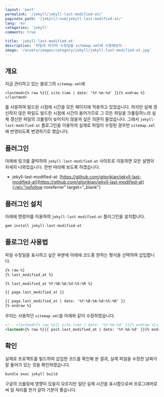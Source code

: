 ```yaml
---
layout: 'post'
permalink: '/jekyll/jekyll-last-modified-at/'
paginate_path: '/jekyll/:num/jekyll-last-modified-at/'
lang: 'ko'
categories: 'jekyll'
comments: true

title: 'jekyll-last-modified-at'
description: '파일의 마지막 수정일을 sitemap.xml에 사용해보자.'
image: '/assets/images/category/jekyll/jekyll-last-modified-at.jpg'
---
```


## 개요
지금 관리하고 있는 블로그의 ```sitemap.xml```에

```<lastmod>{% raw %}{{ site.time | date: '%Y-%m-%d' }}{% endraw %}</lastmod>```

를 사용하여 빌드된 시점에 시간을 모든 페이지에 적용하고 있었습니다. 하지만 실제 갱신하지 않은 파일도 빌드한 시점에 시간이 들어가므로 그 모든 파일을 크롤링하느라 실제 갱신한 파일의 크롤링이 늦어지지 않을까 싶은 의문이 들었습니다. 그래서 ```jekyll-last-modified-at``` 플로그인을 이용하여 실제로 파일이 수정된 경우만 ```sitemap.xml```에 반영되도록 변경하기로 했습니다.

## 플러그인
아래에 링크를 클릭하여 ```jekyll-last-modified-at``` 사이트로 이동하면 모든 설명이 자세히 나와있습니다. 한번 따라해 보도록 하겠습니다.

- jekyll-last-modified-at: [https://github.com/gjtorikian/jekyll-last-modified-at](https://github.com/gjtorikian/jekyll-last-modified-at){:rel="nofollow noreferrer" target="_blank"}

## 플러그인 설치
아래에 명령어를 이용하여 ```jekyll-last-modified-at``` 플러그인을 설치합니다.

```bash
gem install jekyll-last-modified-at
```

## 플로그인 사용법
파일 수정일을 표시하고 싶은 부분에 아래에 코드중 원하는 형식을 선택하여 삽입합니다.

```html
{% raw %}
{% last_modified_at %}

{% last_modified_at %Y:%B:%A:%d:%S:%R %}

{{ page.last_modified_at }}

{{ page.last_modified_at | date: '%Y:%B:%A:%d:%S:%R' }}
{% endraw %}
```

우리는 사용하던 ```sitemap.xml```을 아래와 같이 수정하였습니다.

```xml
<!-- <lastmod>{% raw %}{{ site.time | date: '%Y-%m-%d' }}{% endraw %}</lastmod> -->
<lastmod>{% raw %}{{ post.last_modified_at | date: '%Y-%m-%d' }}{% endraw %}</lastmod>
```

## 확인
실제로 프로젝트를 빌드하여 삽입한 코드를 확인해 본 결과, 실제 파일을 수정한 날짜가 잘 들어가 있는 것을 확인하였습니다.

```bash
bundle exec jekyll build
```

구글의 크롤링에 영향이 있을지 모르지만 일단 실제 시간을 표시함으로써 프로그래머로써 일 처리를 한거 같아 기분이 좋습니다.